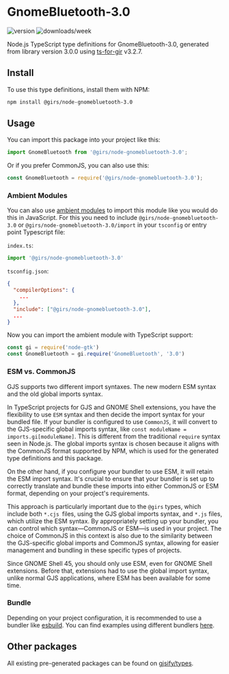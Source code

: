
# GnomeBluetooth-3.0

![version](https://img.shields.io/npm/v/@girs/node-gnomebluetooth-3.0)
![downloads/week](https://img.shields.io/npm/dw/@girs/node-gnomebluetooth-3.0)


Node.js TypeScript type definitions for GnomeBluetooth-3.0, generated from library version 3.0.0 using [ts-for-gir](https://github.com/gjsify/ts-for-gir) v3.2.7.


## Install

To use this type definitions, install them with NPM:
```bash
npm install @girs/node-gnomebluetooth-3.0
```

## Usage

You can import this package into your project like this:
```ts
import GnomeBluetooth from '@girs/node-gnomebluetooth-3.0';
```

Or if you prefer CommonJS, you can also use this:
```ts
const GnomeBluetooth = require('@girs/node-gnomebluetooth-3.0');
```

### Ambient Modules

You can also use [ambient modules](https://github.com/gjsify/ts-for-gir/tree/main/packages/cli#ambient-modules) to import this module like you would do this in JavaScript.
For this you need to include `@girs/node-gnomebluetooth-3.0` or `@girs/node-gnomebluetooth-3.0/import` in your `tsconfig` or entry point Typescript file:

`index.ts`:
```ts
import '@girs/node-gnomebluetooth-3.0'
```

`tsconfig.json`:
```json
{
  "compilerOptions": {
    ...
  },
  "include": ["@girs/node-gnomebluetooth-3.0"],
  ...
}
```

Now you can import the ambient module with TypeScript support: 

```ts
const gi = require('node-gtk')
const GnomeBluetooth = gi.require('GnomeBluetooth', '3.0')
```



### ESM vs. CommonJS

GJS supports two different import syntaxes. The new modern ESM syntax and the old global imports syntax.

In TypeScript projects for GJS and GNOME Shell extensions, you have the flexibility to use `ESM` syntax and then decide the import syntax for your bundled file. If your bundler is configured to use `CommonJS`, it will convert to the GJS-specific global imports syntax, like `const moduleName = imports.gi[moduleName]`. This is different from the traditional `require` syntax seen in Node.js. The global imports syntax is chosen because it aligns with the CommonJS format supported by NPM, which is used for the generated type definitions and this package.

On the other hand, if you configure your bundler to use ESM, it will retain the ESM import syntax. It's crucial to ensure that your bundler is set up to correctly translate and bundle these imports into either CommonJS or ESM format, depending on your project's requirements.

This approach is particularly important due to the `@girs` types, which include both `*.cjs `files, using the GJS global imports syntax, and `*.js` files, which utilize the ESM syntax. By appropriately setting up your bundler, you can control which syntax—CommonJS or ESM—is used in your project. The choice of CommonJS in this context is also due to the similarity between the GJS-specific global imports and CommonJS syntax, allowing for easier management and bundling in these specific types of projects.

Since GNOME Shell 45, you should only use ESM, even for GNOME Shell extensions. Before that, extensions had to use the global import syntax, unlike normal GJS applications, where ESM has been available for some time.

### Bundle

Depending on your project configuration, it is recommended to use a bundler like [esbuild](https://esbuild.github.io/). You can find examples using different bundlers [here](https://github.com/gjsify/ts-for-gir/tree/main/examples).

## Other packages

All existing pre-generated packages can be found on [gjsify/types](https://github.com/gjsify/types).


